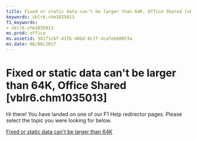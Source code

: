 ```yaml
---
title: Fixed or static data can't be larger than 64K, Office Shared [vblr6.chm1035013]
keywords: vblr6.chm1035013
f1_keywords:
- vblr6.chm1035013
ms.prod: office
ms.assetid: 581f1cbf-d1fb-48bd-8c7f-dcafeb60073a
ms.date: 06/08/2017
---
```



# Fixed or static data can't be larger than 64K, Office Shared [vblr6.chm1035013]

Hi there! You have landed on one of our F1 Help redirector pages. Please select the topic you were looking for below.

[Fixed or static data can't be larger than 64K](http://msdn.microsoft.com/library/e41c3342-6ea7-38d9-be17-f058858ec006%28Office.15%29.aspx)

